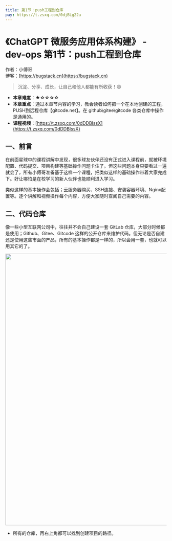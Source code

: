 ```yaml
---
title: 第1节：push工程到仓库
pay: https://t.zsxq.com/0djBLg22a
---
```


# 《ChatGPT 微服务应用体系构建》 - dev-ops 第1节：push工程到仓库

作者：小傅哥
<br/>博客：[https://bugstack.cn](https://bugstack.cn)

>沉淀、分享、成长，让自己和他人都能有所收获！😄

- **本章难度**：★☆☆☆☆
- **本章重点**：通过本章节内容的学习，教会读者如何把一个在本地创建的工程，PUSH到远程仓库【gitcode.net】。在 github\gitee\gitcode 各类仓库中操作是通用的。
- **课程视频**：[https://t.zsxq.com/0dDDBIssX](https://t.zsxq.com/0dDDBIssX)

## 一、前言

在前面星球中的课程讲解中发现，很多球友伙伴还没有正式进入课程前，就被环境配置、代码提交、项目构建等基础操作问题卡住了。但这些问题本身只要看过一遍就会了，所有小傅哥准备基于这样一个课程，把类似这样的基础操作带着大家完成下。好让哪怕是在校学习的新人伙伴也能顺利进入学习。

类似这样的基本操作会包括；云服务器购买、SSH连接、安装容器环境、Nginx配置等。逐个讲解和视频操作每个内容，方便大家随时查阅自己需要的内容。

## 二、代码仓库

像一些小型互联网公司中，往往并不会自己建设一套 GitLab 仓库，大部分时候都是使用；Github、Gitee、Gitcode 这样的公开仓库来维护代码。但无论是否自建还是使用这些市面的产品，所有的基本操作都是一样的，所以会用一套，也就可以用其它的了。

<div align="center">
    <img src="https://bugstack.cn/images/article/project/chatgpt/chatgpt-dev-ops-01-01.png?raw=true" width="850px">
</div>

- 所有的仓库，再右上角都可以找到创建项目的路径。